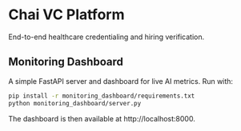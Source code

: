 # Chai VC Platform

End-to-end healthcare credentialing and hiring verification.

## Monitoring Dashboard

A simple FastAPI server and dashboard for live AI metrics.
Run with:

```bash
pip install -r monitoring_dashboard/requirements.txt
python monitoring_dashboard/server.py
```

The dashboard is then available at http://localhost:8000.
